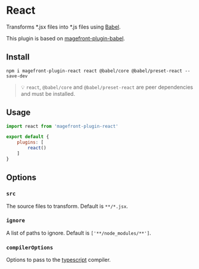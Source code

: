 # React

Transforms *.jsx files into *.js files using [Babel](https://babeljs.io/).

This plugin is based on [magefront-plugin-babel](plugins/babel.md).

## Install

    npm i magefront-plugin-react react @babel/core @babel/preset-react --save-dev

> 💡 `react`, `@babel/core` and `@babel/preset-react` are peer dependencies and must be installed.

## Usage

```js
import react from 'magefront-plugin-react'

export default {
    plugins: [
        react()
    ]
}
```

## Options

### `src`

The source files to transform. Default is `**/*.jsx`.

### `ignore`

A list of paths to ignore. Default is `['**/node_modules/**']`.

### `compilerOptions`

Options to pass to the [typescript](https://www.typescriptlang.org/docs/handbook/compiler-options.html) compiler.
